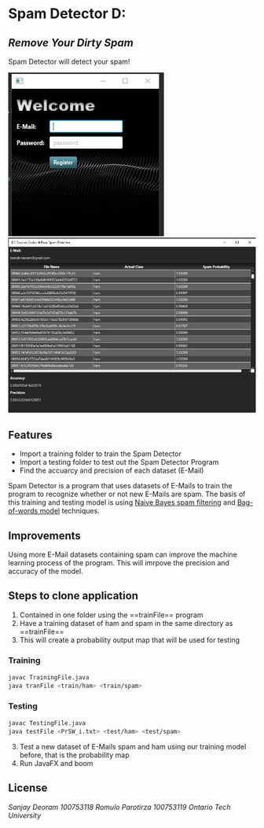 # Spam Detector D:
## _Remove Your Dirty Spam_


Spam Detector will detect your spam!

![Login Screen](LoginScreen.png)
![Spam Detector](Spam.png)

## Features

- Import a training folder to train the Spam Detector
- Import a testing folder to test out the Spam Detector Program
- Find the accuarcy and precision of each dataset (E-Mail)

Spam Detector is a program that uses datasets of E-Mails to train the program to recognize whether or not new E-Mails are spam. The basis of this training and testing model is using [Naive Bayes spam filtering] and [Bag-of-words model] techniques.

## Improvements
Using more E-Mail datasets containing spam can improve the machine learning process of the program. This will imrpove the precision and accuracy of the model.

## Steps to clone application

1. Contained in one folder using the ==trainFile== program
2. Have a training dataset of ham and spam in the same directory as ==trainFile==
3. This will create a probability output map that will be used for testing

### Training

```sh
javac TrainingFile.java
java tranFile <train/ham> <train/spam>
```

### Testing

```sh
javac TestingFile.java
java testFile <PrSW_i.txt> <test/ham> <test/spam>
```

3. Test a new dataset of E-Mails spam and ham using our training model before, that is the probability map
4. Run JavaFX and boom




## License

_Sanjay Deoram 100753118_
_Romulo Parotirza 100753119_
_Ontario Tech University_


[//]: # (These are reference links used in the body of this note and get stripped out when the markdown processor does its job. There is no need to format nicely because it shouldn't be seen. Thanks SO - http://stackoverflow.com/questions/4823468/store-comments-in-markdown-syntax)
   [Naive Bayes spam filtering]: <https://en.wikipedia.org/wiki/Naive_Bayes_spam_filtering>
   [Bag-of-words model]: <https://en.wikipedia.org/wiki/Bag-of-words_model>

